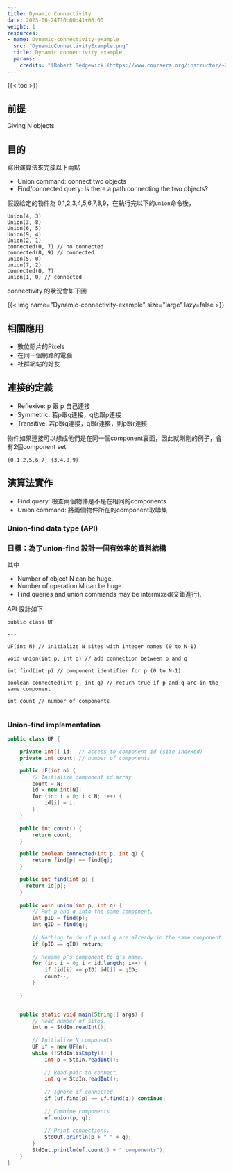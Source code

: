 ```yaml
---
title: Dynamic Connectivity
date: 2023-06-24T10:00:41+08:00
weight: 1
resources:
- name: Dynamic-connectivity-example
  src: "DynamicConnectivityExample.png"
  title: Dynamic connectivity example
  params:
    credits: "[Robert Sedgewick](https://www.coursera.org/instructor/~250165) | [KEVIN WAYNE](https://www.coursera.org/instructor/~246867) on [Algorithms](https://d3c33hcgiwev3.cloudfront.net/_b65e7611894ba175de27bd14793f894a_15UnionFind.pdf?Expires=1687737600&Signature=ibQ5L3KCmNZqZ0-6PS6EQ9GitVnR6V9~lSEmgU4Tku2ayd7mCBMo4yUKPTRtcl6bAH5OmB0H6KPcIWUrObqS8AqvErqcO9wjEuZZ3dpdP0neG9qBKvk9nqShhAna6H4iSx34KPv0J6iKu-ZdDUwxFo9ve1RbGCriRekIchJHSMw_&Key-Pair-Id=APKAJLTNE6QMUY6HBC5A)"
---
```


{{< toc >}}

## 前提

Giving N objects

## 目的

寫出演算法來完成以下兩點

- Union command: connect two objects
- Find/connected query: Is there a path connecting the two objects?

假設給定的物件為 0,1,2,3,4,5,6,7,8,9，在執行完以下的`union`命令後，

```
Union(4, 3)
Union(3, 8)
Union(6, 5)
Union(9, 4)
Union(2, 1)
connected(0, 7) // no connected
connected(8, 9) // connected
union(5, 0)
union(7, 2)
connected(0, 7)
union(1, 0) // connected
```
connectivity 的狀況會如下圖

{{< img name="Dynamic-connectivity-example" size="large" lazy=false >}}

## 相關應用

- 數位照片的Pixels
- 在同一個網路的電腦
- 社群網站的好友



## 連接的定義

- Reflexive: p 跟 p 自己連接
- Symmetric: 若p跟q連接，q也跟p連接
- Transitive: 若p跟q連接，q跟r連接，則p跟r連接



物件如果連接可以想成他們是在同一個component裏面，因此就剛剛的例子，會有2個component set

```
{0,1,2,5,6,7} {3,4,8,9}
```



## 演算法實作

- Find query: 檢查兩個物件是不是在相同的components
- Union command: 將兩個物件所在的component取聯集



### Union-find data type (API)

### 目標：為了union-find 設計一個有效率的資料結構

其中

- Number of object N can be huge.
- Number of operation M can be huge.
- Find queries and union commands may be intermixed(交錯進行).



API 設計如下

```
public class UF

---

UF(int N) // initialize N sites with integer names (0 to N-1)

void union(int p, int q) // add connection between p and q

int find(int p) // component identifier for p (0 to N-1)

boolean connected(int p, int q) // return true if p and q are in the same component

int count // number of components


```

### Union-find implementation

```java
public class UF {

    private int[] id;  // access to component id (site indexed)
    private int count; // number of components

    public UF(int n) {
        // Initialize component id array
        count = N;
        id = new int[N];
        for (int i = 0; i < N; i++) {
            id[i] = i;
        }
    }

    public int count() {
        return count;
    }

    public boolean connected(int p, int q) {
        return find[p] == find[q];
    }

    public int find(int p) {
      return id[p];  
    }
    
    public void union(int p, int q) {
        // Put p and q into the same component.
        int pID = find(p);
        int qID = find(q);
        
        // Nothing to do if p and q are already in the same component.
        if (pID == qID) return;
        
        // Rename p’s component to q’s name.
        for (int i = 0; i < id.length; i++) {
            if (id[i] == pID) id[i] = qID;
            count--; 
        }
            
    }


    public static void main(String[] args) {
        // Read number of sites.
        int n = StdIn.readInt();
        
        // Initialize N components.
        UF uf = new UF(n);
        while (!StdIn.isEmpty()) {
            int p = StdIn.readInt();
            
            // Read pair to connect.
            int q = StdIn.readInt();
            
            // Ignore if connected.
            if (uf.find(p) == uf.find(q)) continue;
            
            // Combine components
            uf.union(p, q);
            
            // Print connections.
            StdOut.println(p + " " + q);
        }
        StdOut.println(uf.count() + " components");
    }
}
```
